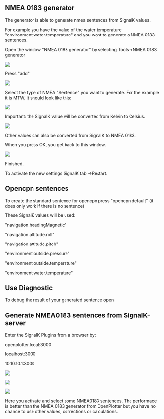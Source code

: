## NMEA 0183 generator

The generator is able to generate nmea sentences from SignalK values.

For example you have the value of the water temperature "environment.water.temperature" and you want to generate a NMEA 0183 sentences.

Open the window "NMEA 0183 generator" by selecting Tools-&gt;NMEA 0183 generator

![](/en/NMEA0183gen_1.jpg)

Press "add"

![](/en/NMEA0183gen_2.jpg)

Select the type of NMEA "Sentence" you want to generate. For the example it is MTW. It should look like this:

![](/en/NMEA0183gen_3.jpg)

Important: the SignalK value will be converted from Kelvin to Celsius.

![](/en/NMEA0183gen_4.jpg)

Other values can also be converted from SignalK to NMEA 0183.

When you press OK, you get back to this window.

![](/en/NMEA0183gen_5.jpg)

Finished.

To activate the new settings SignalK tab -&gt;Restart.

## Opencpn sentences

To create the standard sentence for opencpn press "opencpn default" \(it does only work if there is no sentence\)

These SignalK values will be used:

"navigation.headingMagnetic"

"navigation.attitude.roll"

"navigation.attitude.pitch"

"environment.outside.pressure"

"environment.outside.temperature"

"environment.water.temperature"

## Use Diagnostic

To debug the result of your generated sentence open

## Generate NMEA0183 sentences from SignalK-server

Enter the SignalK Plugins from a browser by:

openplotter.local:3000

localhost:3000

10.10.10.1:3000

![](/en/NMEA0183SignalKgen_1.jpg)

![](/en/NMEA0183SignalKgen_2.jpg)

![](/en/NMEA0183SignalKgen_3.jpg)

Here you activate and select some NMEA0183 sentences. The performace is better than the NMEA 0183 generator from OpenPlotter but you have no chance to use other values, corrections or calculations.

